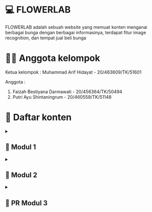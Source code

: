 # 💻 FLOWERLAB
FLOWERLAB adalah sebuah website yang memuat konten menganai berbagai bunga dengan berbagai informasinya, terdapat fitur image recognition, dan tempat jual beli bunga

# 👨‍💻 Anggota kelompok
Ketua kelompok : 
Muhammad Arif Hidayat - 20/463609/TK/51601 <br>

Anggota :
1. Faizah Bestiyana Darmawati - 20/456364/TK/50494
2. Putri Ayu Shintaningrum - 20/460559/TK/51148

# 📃 Daftar konten
<details markdown="1">
<summary><h2>🔽 Modul 1</h2></summary>

## Latar Belakang
Anggrek merupakan salah satu tanaman hias yang banyak diminati dan dicari oleh penikmat tanam-tanaman khususunya anggrek. Oleh karena itu, saat ini bisnis penjualan anggrek adalah bisnis yang menjanjikan dan memiliki pasar yang jelas. Namun, anggrek memiliki berbagai jenis yang tiap jenisnya memiliki nilai yang berbeda. 

## Rumusan Permasalahan
Masih banyak peminat anggrek yang belum mengetahui jenis-jenis anggrek.  
Tempat jual beli khusus anggrek masih terbatas. 

## Ide solusi
Membuat web app yang terintegrasi AI. 

## Rencana Fitur-Fitur
![Gambar rancangan fitur-fitur aplikasi](asset/rancangan-fitur.png)

## Analisis Kompetitor
![kompetitor-1](asset/kompetitor-1.png)
![kompetitor-2](asset/kompetitor-2.png)
![kompetitor-3](asset/kompetitor-3.png)

</details>


<details markdown="1">
<summary><h2>🔽 Modul 2</h2></summary>

## Tujuan dari produk
Tujuannya adalah untuk para peminat bunga anggrek yang masih kebingungan dalam membedakan tiap jenis bunga anggrek, mereka dapat memanfaatkan fitur image recognition untuk mengetahui jenis anggrek yang mereka inginkan. Selain itu ada platform untuk mempertemukan antara penjual dan pembeli bunga anggrek (transaksi dilakukan di luar web).

## Pengguna Potensial dan Kebutuhan Para Pengguna
- Peminat Bunga Anggrek : informasi terkait setiap jenis bunga anggrek
- Penjual Bunga Anggrek : platform penjualan bunga anggrek
- Pembeli Bunga Anggrek : platform pembelian bunga anggrek

## Use case
![use-case](asset/usecase.png)

## Functional Requirements
![func-req](asset/functional-req.png)

## ERD
![erd](asset/erd.png)

## Lo-Fi Design

### Page Landing Page
![ladingpage](asset/pages/Landing_Page.png)

### Page Flowerlab Marketplace
![marketplace](asset/pages/Jual_beli.png)

### Page Sign Up/Register
![SignUp](asset/pages/Sign_up_penjual.png)

### Page Login
![login](asset/pages/Login_penjual.png)

### Page Profile Penjual
![profilepenjual](asset/pages/Profil_Penjual.png)

### Page Menambah Produk Bunga
![InputBunga](asset/pages/Input_bunga.png)

### Page Deskripsi Bunga
![DeskripsiBunga](asset/pages/Deskripsi_bunga.png)

### Page 404 not found
![404](asset/pages/404.png)

## Gantt Chart
![ganttchart](asset/ganchart.png)

</details>


<details markdown="1">
<summary><h2>🔽 PR Modul 3</h2></summary>

## Rangkuman
![image](https://user-images.githubusercontent.com/71450198/224602242-3cd5d3bf-d17c-4996-bfbf-f4753523c742.png)

## Issue yang Dikerjakan
### Mencari Color Palette
![image](https://user-images.githubusercontent.com/71450198/224601951-cbe1e582-39bf-4384-bcd1-381050fbd041.png)

### Mencari Desain Web
![image](https://user-images.githubusercontent.com/71450198/224611572-e54735f9-9226-45c7-8c5b-5c23c71b7d1c.png)

### Mengumpulkan Dataset AI
![image](https://user-images.githubusercontent.com/71450198/224602034-51ea8fd2-ffc1-4d4b-864d-a0d91deb1223.png)

[[Issue yang dikerjakan selengkapnya]](https://docs.google.com/document/d/147SH6SlzbMyHlm8dcoOZ1TwMgDPipiZ8/edit?usp=sharing&ouid=101317987323399690576&rtpof=true&sd=true)

## Peran Anggota
![image](https://user-images.githubusercontent.com/71450198/224601676-fa3a4407-1d1b-4566-8150-0f3edf5a18db.png)

</details>
